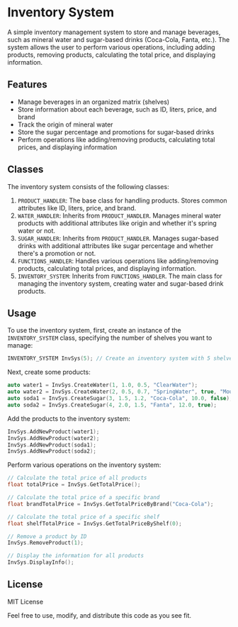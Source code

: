 <!-- @format -->

# Inventory System

A simple inventory management system to store and manage beverages, such as mineral water and sugar-based drinks (Coca-Cola, Fanta, etc.). The system allows the user to perform various operations, including adding products, removing products, calculating the total price, and displaying information.

## Features

- Manage beverages in an organized matrix (shelves)
- Store information about each beverage, such as ID, liters, price, and brand
- Track the origin of mineral water
- Store the sugar percentage and promotions for sugar-based drinks
- Perform operations like adding/removing products, calculating total prices, and displaying information

## Classes

The inventory system consists of the following classes:

1. `PRODUCT_HANDLER`: The base class for handling products. Stores common attributes like ID, liters, price, and brand.
2. `WATER_HANDLER`: Inherits from `PRODUCT_HANDLER`. Manages mineral water products with additional attributes like origin and whether it's spring water or not.
3. `SUGAR_HANDLER`: Inherits from `PRODUCT_HANDLER`. Manages sugar-based drinks with additional attributes like sugar percentage and whether there's a promotion or not.
4. `FUNCTIONS_HANDLER`: Handles various operations like adding/removing products, calculating total prices, and displaying information.
5. `INVENTORY_SYSTEM`: Inherits from `FUNCTIONS_HANDLER`. The main class for managing the inventory system, creating water and sugar-based drink products.

## Usage

To use the inventory system, first, create an instance of the `INVENTORY_SYSTEM` class, specifying the number of shelves you want to manage:

```cpp
INVENTORY_SYSTEM InvSys(5); // Create an inventory system with 5 shelves
```

Next, create some products:

```cpp
auto water1 = InvSys.CreateWater(1, 1.0, 0.5, "ClearWater");
auto water2 = InvSys.CreateWater(2, 0.5, 0.7, "SpringWater", true, "Mountains");
auto soda1 = InvSys.CreateSugar(3, 1.5, 1.2, "Coca-Cola", 10.0, false);
auto soda2 = InvSys.CreateSugar(4, 2.0, 1.5, "Fanta", 12.0, true);
```

Add the products to the inventory system:

```cpp
InvSys.AddNewProduct(water1);
InvSys.AddNewProduct(water2);
InvSys.AddNewProduct(soda1);
InvSys.AddNewProduct(soda2);
```

Perform various operations on the inventory system:

```cpp
// Calculate the total price of all products
float totalPrice = InvSys.GetTotalPrice();

// Calculate the total price of a specific brand
float brandTotalPrice = InvSys.GetTotalPriceByBrand("Coca-Cola");

// Calculate the total price of a specific shelf
float shelfTotalPrice = InvSys.GetTotalPriceByShelf(0);

// Remove a product by ID
InvSys.RemoveProduct(1);

// Display the information for all products
InvSys.DisplayInfo();
```

## License

MIT License

Feel free to use, modify, and distribute this code as you see fit.
